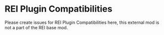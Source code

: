 # REI Plugin Compatibilities

Please create issues for REI Plugin Compatibilities here, this external mod is not a part of the REI base mod.
